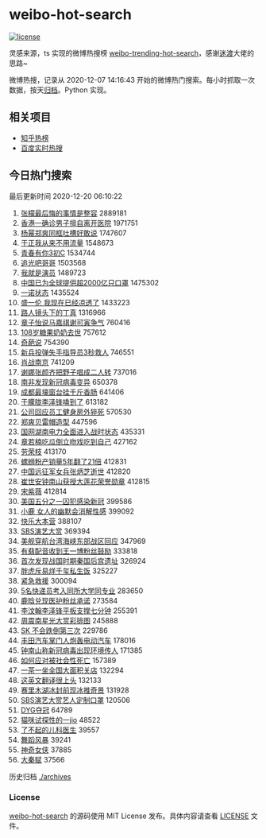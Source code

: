 # weibo-hot-search

[![license](https://img.shields.io/github/license/Arrackisarookie/weibo-hot-search)](https://github.com/Arrackisarookie/weibo-hot-search/blob/master/LICENSE)

灵感来源，ts 实现的微博热搜榜 [weibo-trending-hot-search](https://github.com/justjavac/weibo-trending-hot-search)，感谢[迷渡](https://github.com/justjavac)大佬的思路~

微博热搜，记录从 2020-12-07 14:16:43 开始的微博热门搜索。每小时抓取一次数据，按天[归档](./archives)。Python 实现。

## 相关项目
+ [知乎热榜](https://github.com/Arrackisarookie/zhihu-top-search)
+ [百度实时热搜](https://github.com/Arrackisarookie/baidu-hot-search)

## 今日热门搜索

<!-- Rank Begin -->

最后更新时间 2020-12-20 06:10:22

1. [张檬最后悔的事情是整容](https://s.weibo.com/weibo?q=%23%E5%BC%A0%E6%AA%AC%E6%9C%80%E5%90%8E%E6%82%94%E7%9A%84%E4%BA%8B%E6%83%85%E6%98%AF%E6%95%B4%E5%AE%B9%23&Refer=top) 2889181
1. [香港一确诊男子擅自离开医院](https://s.weibo.com/weibo?q=%23%E9%A6%99%E6%B8%AF%E4%B8%80%E7%A1%AE%E8%AF%8A%E7%94%B7%E5%AD%90%E6%93%85%E8%87%AA%E7%A6%BB%E5%BC%80%E5%8C%BB%E9%99%A2%23&Refer=top) 1971751
1. [杨幂郑爽同框吐槽好敢说](https://s.weibo.com/weibo?q=%23%E6%9D%A8%E5%B9%82%E9%83%91%E7%88%BD%E5%90%8C%E6%A1%86%E5%90%90%E6%A7%BD%E5%A5%BD%E6%95%A2%E8%AF%B4%23&Refer=top) 1747607
1. [于正我从来不用流量](https://s.weibo.com/weibo?q=%23%E4%BA%8E%E6%AD%A3%E6%88%91%E4%BB%8E%E6%9D%A5%E4%B8%8D%E7%94%A8%E6%B5%81%E9%87%8F%23&Refer=top) 1548673
1. [青春有你3初C](https://s.weibo.com/weibo?q=%23%E9%9D%92%E6%98%A5%E6%9C%89%E4%BD%A03%E5%88%9DC%23&Refer=top) 1534744
1. [追光吧哥哥](https://s.weibo.com/weibo?q=%E8%BF%BD%E5%85%89%E5%90%A7%E5%93%A5%E5%93%A5&Refer=top) 1503568
1. [我就是演员](https://s.weibo.com/weibo?q=%E6%88%91%E5%B0%B1%E6%98%AF%E6%BC%94%E5%91%98&Refer=top) 1489723
1. [中国已为全球提供超2000亿只口罩](https://s.weibo.com/weibo?q=%23%E4%B8%AD%E5%9B%BD%E5%B7%B2%E4%B8%BA%E5%85%A8%E7%90%83%E6%8F%90%E4%BE%9B%E8%B6%852000%E4%BA%BF%E5%8F%AA%E5%8F%A3%E7%BD%A9%23&Refer=top) 1475302
1. [一诺状态](https://s.weibo.com/weibo?q=%23%E4%B8%80%E8%AF%BA%E7%8A%B6%E6%80%81%23&Refer=top) 1435524
1. [盛一伦 我现在已经凉透了](https://s.weibo.com/weibo?q=%E7%9B%9B%E4%B8%80%E4%BC%A6%20%E6%88%91%E7%8E%B0%E5%9C%A8%E5%B7%B2%E7%BB%8F%E5%87%89%E9%80%8F%E4%BA%86&Refer=top) 1433223
1. [路人镜头下的丁真](https://s.weibo.com/weibo?q=%23%E8%B7%AF%E4%BA%BA%E9%95%9C%E5%A4%B4%E4%B8%8B%E7%9A%84%E4%B8%81%E7%9C%9F%23&Refer=top) 1316966
1. [章子怡说马嘉祺谢可寅争气](https://s.weibo.com/weibo?q=%23%E7%AB%A0%E5%AD%90%E6%80%A1%E8%AF%B4%E9%A9%AC%E5%98%89%E7%A5%BA%E8%B0%A2%E5%8F%AF%E5%AF%85%E4%BA%89%E6%B0%94%23&Refer=top) 760416
1. [108岁糖果奶奶去世](https://s.weibo.com/weibo?q=%23108%E5%B2%81%E7%B3%96%E6%9E%9C%E5%A5%B6%E5%A5%B6%E5%8E%BB%E4%B8%96%23&Refer=top) 757612
1. [奇葩说](https://s.weibo.com/weibo?q=%E5%A5%87%E8%91%A9%E8%AF%B4&Refer=top) 754390
1. [新兵投弹失手指导员3秒救人](https://s.weibo.com/weibo?q=%E6%96%B0%E5%85%B5%E6%8A%95%E5%BC%B9%E5%A4%B1%E6%89%8B%E6%8C%87%E5%AF%BC%E5%91%983%E7%A7%92%E6%95%91%E4%BA%BA&Refer=top) 746551
1. [肖战南京](https://s.weibo.com/weibo?q=%E8%82%96%E6%88%98%E5%8D%97%E4%BA%AC&Refer=top) 741209
1. [谢娜张颜齐把野子唱成二人转](https://s.weibo.com/weibo?q=%23%E8%B0%A2%E5%A8%9C%E5%BC%A0%E9%A2%9C%E9%BD%90%E6%8A%8A%E9%87%8E%E5%AD%90%E5%94%B1%E6%88%90%E4%BA%8C%E4%BA%BA%E8%BD%AC%23&Refer=top) 737016
1. [南非发现新冠病毒变异](https://s.weibo.com/weibo?q=%23%E5%8D%97%E9%9D%9E%E5%8F%91%E7%8E%B0%E6%96%B0%E5%86%A0%E7%97%85%E6%AF%92%E5%8F%98%E5%BC%82%23&Refer=top) 650378
1. [成都最壕窗台挂千斤香肠](https://s.weibo.com/weibo?q=%E6%88%90%E9%83%BD%E6%9C%80%E5%A3%95%E7%AA%97%E5%8F%B0%E6%8C%82%E5%8D%83%E6%96%A4%E9%A6%99%E8%82%A0&Refer=top) 641406
1. [于朦胧李泽锋嗑到了](https://s.weibo.com/weibo?q=%23%E4%BA%8E%E6%9C%A6%E8%83%A7%E6%9D%8E%E6%B3%BD%E9%94%8B%E5%97%91%E5%88%B0%E4%BA%86%23&Refer=top) 613182
1. [公司回应员工健身房外猝死](https://s.weibo.com/weibo?q=%E5%85%AC%E5%8F%B8%E5%9B%9E%E5%BA%94%E5%91%98%E5%B7%A5%E5%81%A5%E8%BA%AB%E6%88%BF%E5%A4%96%E7%8C%9D%E6%AD%BB&Refer=top) 570530
1. [郑爽贝雷帽造型](https://s.weibo.com/weibo?q=%23%E9%83%91%E7%88%BD%E8%B4%9D%E9%9B%B7%E5%B8%BD%E9%80%A0%E5%9E%8B%23&Refer=top) 447596
1. [国网湖南电力全面进入战时状态](https://s.weibo.com/weibo?q=%23%E5%9B%BD%E7%BD%91%E6%B9%96%E5%8D%97%E7%94%B5%E5%8A%9B%E5%85%A8%E9%9D%A2%E8%BF%9B%E5%85%A5%E6%88%98%E6%97%B6%E7%8A%B6%E6%80%81%23&Refer=top) 435331
1. [章若楠吃瓜倒立吻戏吃到自己](https://s.weibo.com/weibo?q=%23%E7%AB%A0%E8%8B%A5%E6%A5%A0%E5%90%83%E7%93%9C%E5%80%92%E7%AB%8B%E5%90%BB%E6%88%8F%E5%90%83%E5%88%B0%E8%87%AA%E5%B7%B1%23&Refer=top) 427162
1. [劳荣枝](https://s.weibo.com/weibo?q=%E5%8A%B3%E8%8D%A3%E6%9E%9D&Refer=top) 413170
1. [螺蛳粉产销量5年翻了21倍](https://s.weibo.com/weibo?q=%23%E8%9E%BA%E8%9B%B3%E7%B2%89%E4%BA%A7%E9%94%80%E9%87%8F5%E5%B9%B4%E7%BF%BB%E4%BA%8621%E5%80%8D%23&Refer=top) 412831
1. [中国远征军女兵张炳芝逝世](https://s.weibo.com/weibo?q=%23%E4%B8%AD%E5%9B%BD%E8%BF%9C%E5%BE%81%E5%86%9B%E5%A5%B3%E5%85%B5%E5%BC%A0%E7%82%B3%E8%8A%9D%E9%80%9D%E4%B8%96%23&Refer=top) 412820
1. [崔世安钟南山获授大莲花荣誉勋章](https://s.weibo.com/weibo?q=%E5%B4%94%E4%B8%96%E5%AE%89%E9%92%9F%E5%8D%97%E5%B1%B1%E8%8E%B7%E6%8E%88%E5%A4%A7%E8%8E%B2%E8%8A%B1%E8%8D%A3%E8%AA%89%E5%8B%8B%E7%AB%A0&Refer=top) 412815
1. [宋紫薇](https://s.weibo.com/weibo?q=%E5%AE%8B%E7%B4%AB%E8%96%87&Refer=top) 412814
1. [美国五分之一囚犯感染新冠](https://s.weibo.com/weibo?q=%23%E7%BE%8E%E5%9B%BD%E4%BA%94%E5%88%86%E4%B9%8B%E4%B8%80%E5%9B%9A%E7%8A%AF%E6%84%9F%E6%9F%93%E6%96%B0%E5%86%A0%23&Refer=top) 399586
1. [小鹿 女人的幽默会消解性感](https://s.weibo.com/weibo?q=%E5%B0%8F%E9%B9%BF%20%E5%A5%B3%E4%BA%BA%E7%9A%84%E5%B9%BD%E9%BB%98%E4%BC%9A%E6%B6%88%E8%A7%A3%E6%80%A7%E6%84%9F&Refer=top) 399092
1. [快乐大本营](https://s.weibo.com/weibo?q=%E5%BF%AB%E4%B9%90%E5%A4%A7%E6%9C%AC%E8%90%A5&Refer=top) 388107
1. [SBS演艺大赏](https://s.weibo.com/weibo?q=SBS%E6%BC%94%E8%89%BA%E5%A4%A7%E8%B5%8F&Refer=top) 369394
1. [美舰穿航台湾海峡东部战区回应](https://s.weibo.com/weibo?q=%23%E7%BE%8E%E8%88%B0%E7%A9%BF%E8%88%AA%E5%8F%B0%E6%B9%BE%E6%B5%B7%E5%B3%A1%E4%B8%9C%E9%83%A8%E6%88%98%E5%8C%BA%E5%9B%9E%E5%BA%94%23&Refer=top) 347969
1. [有翡配音收到王一博粉丝鼓励](https://s.weibo.com/weibo?q=%23%E6%9C%89%E7%BF%A1%E9%85%8D%E9%9F%B3%E6%94%B6%E5%88%B0%E7%8E%8B%E4%B8%80%E5%8D%9A%E7%B2%89%E4%B8%9D%E9%BC%93%E5%8A%B1%23&Refer=top) 333818
1. [首次发现战国时期秦国后宫遗址](https://s.weibo.com/weibo?q=%E9%A6%96%E6%AC%A1%E5%8F%91%E7%8E%B0%E6%88%98%E5%9B%BD%E6%97%B6%E6%9C%9F%E7%A7%A6%E5%9B%BD%E5%90%8E%E5%AE%AB%E9%81%97%E5%9D%80&Refer=top) 326924
1. [胖虎斥易烊千玺私生饭](https://s.weibo.com/weibo?q=%23%E8%83%96%E8%99%8E%E6%96%A5%E6%98%93%E7%83%8A%E5%8D%83%E7%8E%BA%E7%A7%81%E7%94%9F%E9%A5%AD%23&Refer=top) 325227
1. [紧急救援](https://s.weibo.com/weibo?q=%E7%B4%A7%E6%80%A5%E6%95%91%E6%8F%B4&Refer=top) 300094
1. [5名快递员考入同所大学同专业](https://s.weibo.com/weibo?q=5%E5%90%8D%E5%BF%AB%E9%80%92%E5%91%98%E8%80%83%E5%85%A5%E5%90%8C%E6%89%80%E5%A4%A7%E5%AD%A6%E5%90%8C%E4%B8%93%E4%B8%9A&Refer=top) 283650
1. [鹿晗兑现医护粉丝承诺](https://s.weibo.com/weibo?q=%23%E9%B9%BF%E6%99%97%E5%85%91%E7%8E%B0%E5%8C%BB%E6%8A%A4%E7%B2%89%E4%B8%9D%E6%89%BF%E8%AF%BA%23&Refer=top) 273584
1. [李汶翰李泽锋平板支撑七分钟](https://s.weibo.com/weibo?q=%23%E6%9D%8E%E6%B1%B6%E7%BF%B0%E6%9D%8E%E6%B3%BD%E9%94%8B%E5%B9%B3%E6%9D%BF%E6%94%AF%E6%92%91%E4%B8%83%E5%88%86%E9%92%9F%23&Refer=top) 255391
1. [周震南星光大赏彩排图](https://s.weibo.com/weibo?q=%23%E5%91%A8%E9%9C%87%E5%8D%97%E6%98%9F%E5%85%89%E5%A4%A7%E8%B5%8F%E5%BD%A9%E6%8E%92%E5%9B%BE%23&Refer=top) 245888
1. [SK 不会跌倒第三次](https://s.weibo.com/weibo?q=SK%20%E4%B8%8D%E4%BC%9A%E8%B7%8C%E5%80%92%E7%AC%AC%E4%B8%89%E6%AC%A1&Refer=top) 229786
1. [丰田汽车掌门人炮轰电动汽车](https://s.weibo.com/weibo?q=%23%E4%B8%B0%E7%94%B0%E6%B1%BD%E8%BD%A6%E6%8E%8C%E9%97%A8%E4%BA%BA%E7%82%AE%E8%BD%B0%E7%94%B5%E5%8A%A8%E6%B1%BD%E8%BD%A6%23&Refer=top) 178016
1. [钟南山称新冠病毒出现环境传人](https://s.weibo.com/weibo?q=%23%E9%92%9F%E5%8D%97%E5%B1%B1%E7%A7%B0%E6%96%B0%E5%86%A0%E7%97%85%E6%AF%92%E5%87%BA%E7%8E%B0%E7%8E%AF%E5%A2%83%E4%BC%A0%E4%BA%BA%23&Refer=top) 171385
1. [如何应对被社会性死亡](https://s.weibo.com/weibo?q=%23%E5%A6%82%E4%BD%95%E5%BA%94%E5%AF%B9%E8%A2%AB%E7%A4%BE%E4%BC%9A%E6%80%A7%E6%AD%BB%E4%BA%A1%23&Refer=top) 157389
1. [一茶一坐全国大面积关店](https://s.weibo.com/weibo?q=%23%E4%B8%80%E8%8C%B6%E4%B8%80%E5%9D%90%E5%85%A8%E5%9B%BD%E5%A4%A7%E9%9D%A2%E7%A7%AF%E5%85%B3%E5%BA%97%23&Refer=top) 132294
1. [这英文翻译很上头](https://s.weibo.com/weibo?q=%23%E8%BF%99%E8%8B%B1%E6%96%87%E7%BF%BB%E8%AF%91%E5%BE%88%E4%B8%8A%E5%A4%B4%23&Refer=top) 132133
1. [赛里木湖冰封前现冰推奇景](https://s.weibo.com/weibo?q=%E8%B5%9B%E9%87%8C%E6%9C%A8%E6%B9%96%E5%86%B0%E5%B0%81%E5%89%8D%E7%8E%B0%E5%86%B0%E6%8E%A8%E5%A5%87%E6%99%AF&Refer=top) 131928
1. [SBS演艺大赏艺人定制口罩](https://s.weibo.com/weibo?q=%23SBS%E6%BC%94%E8%89%BA%E5%A4%A7%E8%B5%8F%E8%89%BA%E4%BA%BA%E5%AE%9A%E5%88%B6%E5%8F%A3%E7%BD%A9%23&Refer=top) 120506
1. [DYG夺冠](https://s.weibo.com/weibo?q=DYG%E5%A4%BA%E5%86%A0&Refer=top) 64789
1. [猫咪试探性的一jio](https://s.weibo.com/weibo?q=%23%E7%8C%AB%E5%92%AA%E8%AF%95%E6%8E%A2%E6%80%A7%E7%9A%84%E4%B8%80jio%23&Refer=top) 48522
1. [了不起的儿科医生](https://s.weibo.com/weibo?q=%E4%BA%86%E4%B8%8D%E8%B5%B7%E7%9A%84%E5%84%BF%E7%A7%91%E5%8C%BB%E7%94%9F&Refer=top) 39557
1. [舞蹈风暴](https://s.weibo.com/weibo?q=%E8%88%9E%E8%B9%88%E9%A3%8E%E6%9A%B4&Refer=top) 39241
1. [神奇女侠](https://s.weibo.com/weibo?q=%E7%A5%9E%E5%A5%87%E5%A5%B3%E4%BE%A0&Refer=top) 37885
1. [大秦赋](https://s.weibo.com/weibo?q=%E5%A4%A7%E7%A7%A6%E8%B5%8B&Refer=top) 37566
<!-- Rank End -->

历史归档 [./archives](./archives)

### License

[weibo-hot-search](https://github.com/Arrackisarookie/weibo-hot-search) 的源码使用 MIT License 发布。具体内容请查看 [LICENSE](./LICENSE) 文件。
